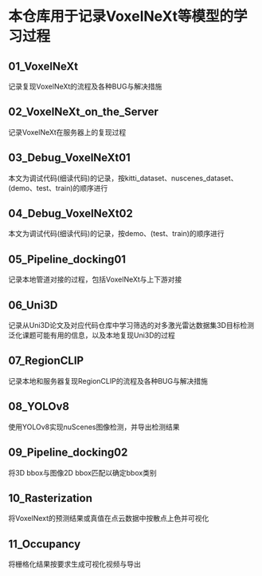 # 本仓库用于记录VoxelNeXt等模型的学习过程

## 01_VoxelNeXt
记录复现VoxelNeXt的流程及各种BUG与解决措施
## 02_VoxelNeXt_on_the_Server
记录VoxelNeXt在服务器上的复现过程
## 03_Debug_VoxelNeXt01
本文为调试代码(细读代码)的记录，按kitti_dataset、nuscenes_dataset、(demo、test、train)的顺序进行
## 04_Debug_VoxelNeXt02
本文为调试代码(细读代码)的记录，按demo、(test、train)的顺序进行
## 05_Pipeline_docking01
记录本地管道对接的过程，包括VoxelNeXt与上下游对接
## 06_Uni3D
记录从Uni3D论文及对应代码仓库中学习筛选的对多激光雷达数据集3D目标检测泛化课题可能有用的信息，以及本地复现Uni3D的过程
## 07_RegionCLIP
记录本地和服务器复现RegionCLIP的流程及各种BUG与解决措施
## 08_YOLOv8
使用YOLOv8实现nuScenes图像检测，并导出检测结果
## 09_Pipeline_docking02
将3D bbox与图像2D bbox匹配以确定bbox类别
## 10_Rasterization
将VoxelNext的预测结果或真值在点云数据中按散点上色并可视化
## 11_Occupancy
将栅格化结果按要求生成可视化视频与导出

